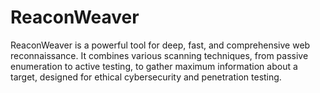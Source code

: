 # ReaconWeaver
ReaconWeaver is a powerful tool for deep, fast, and comprehensive web reconnaissance. It combines various scanning techniques, from passive enumeration to active testing, to gather maximum information about a target, designed for ethical cybersecurity and penetration testing.
